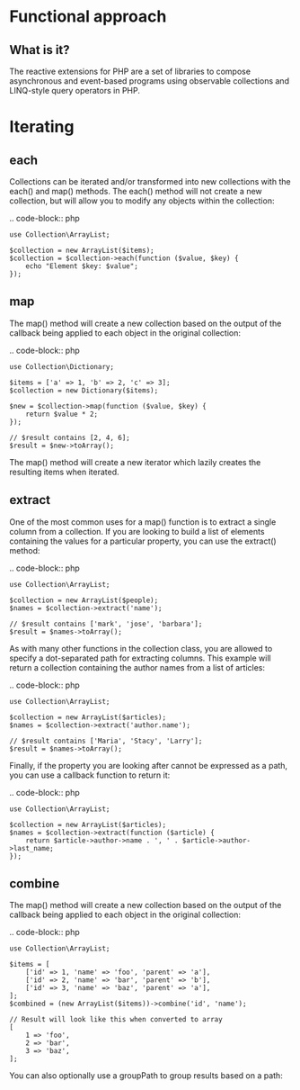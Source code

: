 # Functional approach


## What is it?

The reactive extensions for PHP are a set of libraries to compose asynchronous
and event-based programs using observable collections and LINQ-style query operators in PHP.

Iterating
=========

each
----

Collections can be iterated and/or transformed into new collections with the each() and map() methods. The each()
method will not create a new collection, but will allow you to modify any objects within the collection:

.. code-block:: php

    use Collection\ArrayList;

    $collection = new ArrayList($items);
    $collection = $collection->each(function ($value, $key) {
        echo "Element $key: $value";
    });

map
---

The map() method will create a new collection based on the output of the callback being applied to each
object in the original collection:

.. code-block:: php

    use Collection\Dictionary;

    $items = ['a' => 1, 'b' => 2, 'c' => 3];
    $collection = new Dictionary($items);

    $new = $collection->map(function ($value, $key) {
        return $value * 2;
    });

    // $result contains [2, 4, 6];
    $result = $new->toArray();

The map() method will create a new iterator which lazily creates the resulting items when iterated.

extract
-------

One of the most common uses for a map() function is to extract a single column from a collection. If you are
looking to build a list of elements containing the values for a particular property, you can use the
extract() method:

.. code-block:: php

    use Collection\ArrayList;

    $collection = new ArrayList($people);
    $names = $collection->extract('name');

    // $result contains ['mark', 'jose', 'barbara'];
    $result = $names->toArray();

As with many other functions in the collection class, you are allowed to specify a dot-separated path
for extracting columns. This example will return a collection containing the author names from a list
of articles:

.. code-block:: php

    use Collection\ArrayList;

    $collection = new ArrayList($articles);
    $names = $collection->extract('author.name');

    // $result contains ['Maria', 'Stacy', 'Larry'];
    $result = $names->toArray();

Finally, if the property you are looking after cannot be expressed as a path, you can use a callback
function to return it:

.. code-block:: php

    use Collection\ArrayList;

    $collection = new ArrayList($articles);
    $names = $collection->extract(function ($article) {
        return $article->author->name . ', ' . $article->author->last_name;
    });

combine
-------

The map() method will create a new collection based on the output of the callback being applied to each
object in the original collection:

.. code-block:: php

    use Collection\ArrayList;

    $items = [
        ['id' => 1, 'name' => 'foo', 'parent' => 'a'],
        ['id' => 2, 'name' => 'bar', 'parent' => 'b'],
        ['id' => 3, 'name' => 'baz', 'parent' => 'a'],
    ];
    $combined = (new ArrayList($items))->combine('id', 'name');

    // Result will look like this when converted to array
    [
        1 => 'foo',
        2 => 'bar',
        3 => 'baz',
    ];

You can also optionally use a groupPath to group results based on a path: